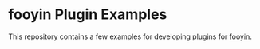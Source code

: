 # fooyin Plugin Examples

This repository contains a few examples for developing plugins for [fooyin](https://github.com/fooyin/fooyin).
